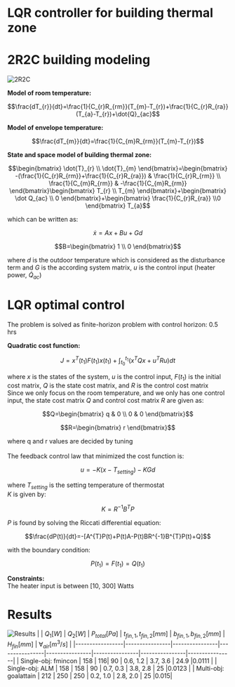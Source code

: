 # LQR controller for building thermal zone
# 2R2C building modeling
![2R2C](https://github.com/user-attachments/assets/1b5595fa-cb77-4f40-846e-9d52526e30ee)

**Model of room temperature:** <br/>
```math
\frac{dT_{r}}{dt}=\frac{1}{C_{r}R_{rm}}(T_{m}-T_{r})+\frac{1}{C_{r}R_{ra}}(T_{a}-T_{r})+\dot{Q}_{ac}
```
**Model of envelope temperature:** <br/>
```math
\frac{dT_{m}}{dt}=\frac{1}{C_{m}R_{rm}}(T_{m}-T_{r})
```
**State and space model of building thermal zone:** <br/>
```math
\begin{bmatrix}
\dot{T}_{r} \\
\dot{T}_{m}
\end{bmatrix}=\begin{bmatrix}
-(\frac{1}{C_{r}R_{rm}}+\frac{1}{C_{r}R_{ra}}) & \frac{1}{C_{r}R_{rm}} \\ \frac{1}{C_{m}R_{rm}}
 & -\frac{1}{C_{m}R_{rm}}
\end{bmatrix}\begin{bmatrix}
T_{r} \\ T_{m}
\end{bmatrix}+\begin{bmatrix}
\dot Q_{ac} \\ 0
\end{bmatrix}+\begin{bmatrix}
\frac{1}{C_{r}R_{ra}} \\0
\end{bmatrix} T_{a}
```
which can be written as:
```math
\dot x=Ax+Bu+Gd
```
```math
B=\begin{bmatrix}
1 \\ 0 \end{bmatrix}
```
where $d$ is the outdoor temperature which is considered as the disturbance term and $G$ is the according system matrix, $u$ is the control input (heater power, $\dot Q_{ac}$)
<br/>

# LQR optimal control
The problem is solved as finite-horizon problem with control horizon: 0.5 hrs
<br/>

**Quadratic cost function:**
```math
J=x^{T}(t_{1})F(t_{1})x(t_{1})+\int_{t_{0}}^{t_{1}}(x^{T}Qx+u^{T}Ru)dt
```
where $x$ is the states of the system, $u$ is the control input, $F(t_{1})$ is the initial cost matrix, $Q$ is the state cost matrix, and $R$ is the control cost matrix
<br/>
Since we only focus on the room temperature, and we only has one control input, the state cost matrix $Q$ and control cost matrix $R$ are given as:
```math
Q=\begin{bmatrix}
q & 0 \\ 0 & 0
\end{bmatrix}
```
```math
R=\begin{bmatrix}
r
\end{bmatrix}
```
where q and r values are decided by tuning
<br/>
<br/>
The feedback control law that minimized the cost function is:
```math
u=-K(x-T_{setting})-KGd
```
where $T_{setting}$ is the setting temperature of thermostat
<br/>
$K$ is given by:
```math
K=R^{-1}B^{T}P
```
$P$ is found by solving the Riccati differential equation:
```math
\frac{dP(t)}{dt}=-[A^{T}P(t)+P(t)A-P(t)BR^{-1}B^{T}P(t)+Q]
```
with the boundary condition:
```math
P(t_{1})=F(t_{1})=Q(t_{1})
```

**Constraints:**
<br/>
The heater input is between [10, 300] Watts

# Results
![Results](https://github.com/user-attachments/assets/447b174a-6ce9-4f21-805e-3bf173ab2775)
| | $Q_1 [W]$     | $Q_2 [W]$      | $P_{total} [Pa]$      | $t_{fin,1}, t_{fin,2} [mm]$ | $b_{fin,1}, b_{fin,2} [mm]$      | $H_{fin} [mm]$      | $\forall_{air} [m^3/s]$     |
|-----------------|----------------|----------------|----------------|----------------|----------------|----------------|----------------|
| Single-obj: fmincon | 158 | 116| 90 | 0.6, 1.2 | 3.7, 3.6  | 24.9  |0.0111 |
| Single-obj: ALM | 158  | 158  | 90  | 0.7, 0.3  | 3.8, 2.8  | 25  |0.0123 |
| Multi-obj: goalattain | 212  | 250 | 250  | 0.2, 1.0  | 2.8, 2.0  | 25 |0.015|

